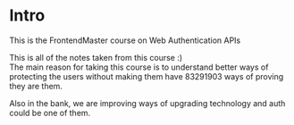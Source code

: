 # Intro

This is the FrontendMaster course on Web Authentication APIs

This is all of the notes taken from this course :)\
The main reason for taking this course is to understand better ways of protecting the users without making them have 83291903 ways of proving they are them.

Also in the bank, we are improving ways of upgrading technology and auth could be one of them.
